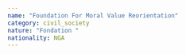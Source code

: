 ```yaml
---
name: "Foundation For Moral Value Reorientation"
category: civil_society
nature: "Fondation "
nationality: NGA
---
```

    